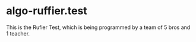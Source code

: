 # algo-ruffier.test
This is the Rufier Test, which is being programmed by a team of 5 bros and 1 teacher.
